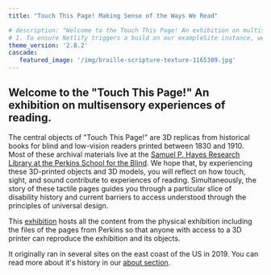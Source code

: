 ```yaml
---
title: "Touch This Page! Making Sense of the Ways We Read"

# description: "Welcome to the Touch This Page! An exhibition on multisensory experiences of reading"
# 1. To ensure Netlify triggers a build on our exampleSite instance, we need to change a file in the exampleSite directory.
theme_version: '2.8.2'
cascade:
   featured_image: '/img/braille-scripture-texture-1165389.jpg'
---
```

## Welcome to the "Touch This Page!" An exhibition on multisensory experiences of reading.

The central objects of "Touch This Page!" are 3D replicas from historical books for blind and low-vision readers printed between 1830 and 1910. Most of these archival materials live at the [Samuel P. Hayes Research Library at the Perkins School for the Blind](https://www.perkins.org/history/visit/research-library). We hope that, by experiencing these 3D-printed objects and 3D models, you will reflect on how touch, sight, and sound contribute to experiences of reading. Simultaneously, the story of these tactile pages guides you through a particular slice of disability history and current barriers to access understood through the principles of universal design.

This [exhibition](exhibition) hosts all the content from the physical exhibition including the files of the pages from Perkins so that anyone with access to a 3D printer can reproduce the exhibition and its objects.

It originally ran in several sites on the east coast of the US in 2019. You can read more about it's history in our [about section](about).

